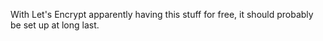 With Let's Encrypt apparently having this stuff for free, it should probably be
set up at long last.
